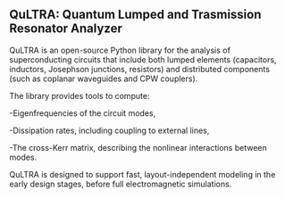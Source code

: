 ## QuLTRA: Quantum Lumped and Trasmission Resonator Analyzer
QuLTRA is an open-source Python library for the analysis of superconducting circuits that include both lumped elements (capacitors, inductors, Josephson junctions, resistors) and distributed components (such as coplanar waveguides and CPW couplers).

The library provides tools to compute:

-Eigenfrequencies of the circuit modes,

-Dissipation rates, including coupling to external lines,

-The cross-Kerr matrix, describing the nonlinear interactions between modes.

QuLTRA is designed to support fast, layout-independent modeling in the early design stages, before full electromagnetic simulations.

